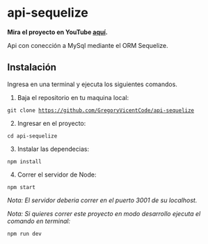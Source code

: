 # api-sequelize
**Mira el proyecto en YouTube [aquí](https://www.youtube.com/watch?v=3wzMVj7nxtI).**

Api con conección a MySql mediante el ORM Sequelize.

## Instalación
Ingresa en una terminal y ejecuta los siguientes comandos.

1) Baja el repositorio en tu maquina local:

<code>git clone https://github.com/GregoryVicentCode/api-sequelize</code>

2) Ingresar en el proyecto:

<code>cd api-sequelize</code>

3) Instalar las dependecias:

<code>npm install</code>

4) Correr el servidor de Node:

<code>npm start</code>

*Nota: El servidor deberia correr en el puerto 3001 de su localhost.*

*Nota: Si quieres correr este proyecto en modo desarrollo ejecuta el comando en terminal:*

<code>npm run dev</code>
